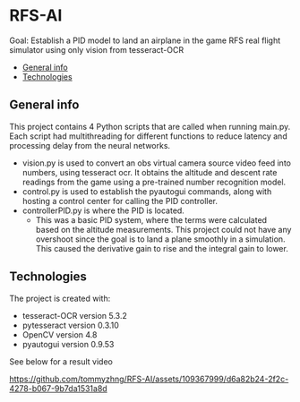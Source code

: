 # RFS-AI
Goal: Establish a PID model to land an airplane in the game RFS real flight simulator using only vision from tesseract-OCR
* [General info](#general-info)
* [Technologies](#technologies)

## General info
This project contains 4 Python scripts that are called when running main.py. Each script had multithreading for different functions to reduce latency and processing delay from the neural networks. 

- vision.py is used to convert an obs virtual camera source video feed into numbers, using tesseract ocr. It obtains the altitude and descent rate readings from the game using a pre-trained number recognition model. 
- control.py is used to establish the pyautogui commands, along with hosting a control center for calling the PID controller.
- controllerPID.py is where the PID is located.
  - This was a basic PID system, where the terms were calculated based on the altitude measurements. This project could not have any overshoot since the goal is to land a plane smoothly in a simulation. This caused the derivative gain to rise and the integral gain to lower.
## Technologies
The project is created with:
* tesseract-OCR version 5.3.2
* pytesseract version 0.3.10
* OpenCV version 4.8
* pyautogui version 0.9.53

See below for a result video

https://github.com/tommyzhng/RFS-AI/assets/109367999/d6a82b24-2f2c-4278-b067-9b7da1531a8d

